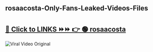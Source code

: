
 ## rosaacosta-Only-Fans-Leaked-Videos-Files

# <h2><a href="https://mediaupload.pro?rosaacosta">🔗 Click to LINKS ⏩⏩ 👉 🟢 rosaacosta </a></h2>

<a href="https://mediaupload.pro?rosaacosta" rel="nofollow" data-target="animated-image.originalLink"><img src="https://i.ibb.co.com/xMMVF88/686577567.gif" alt="Viral Video Original" style="max-width: 100%; display: inline-block;" data-target="animated-image.originalImage"></a>